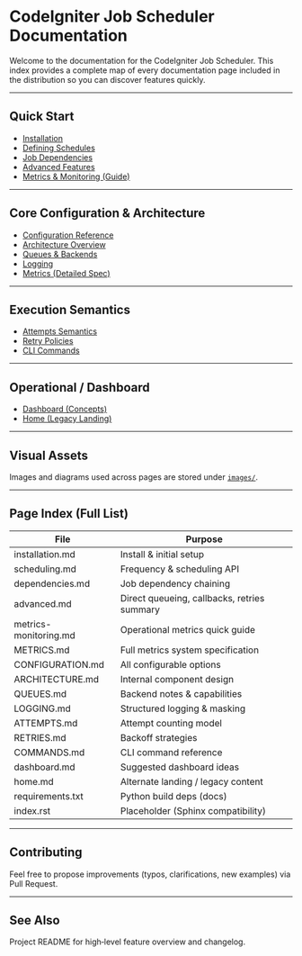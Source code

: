 # CodeIgniter Job Scheduler Documentation

Welcome to the documentation for the CodeIgniter Job Scheduler. This index provides a complete map of every documentation page included in the distribution so you can discover features quickly.

---
## Quick Start
- [Installation](installation.md)
- [Defining Schedules](scheduling.md)
- [Job Dependencies](dependencies.md)
- [Advanced Features](advanced.md)
- [Metrics & Monitoring (Guide)](metrics-monitoring.md)

---
## Core Configuration & Architecture
- [Configuration Reference](CONFIGURATION.md)
- [Architecture Overview](ARCHITECTURE.md)
- [Queues & Backends](QUEUES.md)
- [Logging](LOGGING.md)
- [Metrics (Detailed Spec)](METRICS.md)

---
## Execution Semantics
- [Attempts Semantics](ATTEMPTS.md)
- [Retry Policies](RETRIES.md)
- [CLI Commands](COMMANDS.md)

---
## Operational / Dashboard
- [Dashboard (Concepts)](dashboard.md)
- [Home (Legacy Landing)](home.md)

---
## Visual Assets
Images and diagrams used across pages are stored under [`images/`](images/).

---
## Page Index (Full List)
| File | Purpose |
|------|---------|
| installation.md | Install & initial setup |
| scheduling.md | Frequency & scheduling API |
| dependencies.md | Job dependency chaining |
| advanced.md | Direct queueing, callbacks, retries summary |
| metrics-monitoring.md | Operational metrics quick guide |
| METRICS.md | Full metrics system specification |
| CONFIGURATION.md | All configurable options |
| ARCHITECTURE.md | Internal component design |
| QUEUES.md | Backend notes & capabilities |
| LOGGING.md | Structured logging & masking |
| ATTEMPTS.md | Attempt counting model |
| RETRIES.md | Backoff strategies |
| COMMANDS.md | CLI command reference |
| dashboard.md | Suggested dashboard ideas |
| home.md | Alternate landing / legacy content |
| requirements.txt | Python build deps (docs) |
| index.rst | Placeholder (Sphinx compatibility) |

---
## Contributing
Feel free to propose improvements (typos, clarifications, new examples) via Pull Request.

---
## See Also
Project README for high‑level feature overview and changelog.